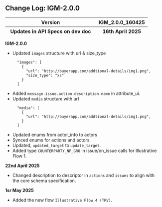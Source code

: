 ## Change Log: IGM-2.0.0

<table>
<colgroup>
<col style="width: 63%" />
<col style="width: 36%" />
</colgroup>
<thead>
<tr class="header">
<th>Version</th>
<th>IGM_2.0.0_160425</th>
</tr>

<tr class="odd">
<th>Updates in API Specs on dev doc</th>
<th>16th April 2025</th>
</tr>
</thead>
<tbody>
</tbody>
</table>


**IGM-2.0.0**
  - Updated `images` structure with url & size_type
      ```
        "images": [
          {
            "url": "http://buyerapp.com/addtional-details/img1.png",
            "size_type": "xs"
          }
        ]
      ```
  - Added `message.issue.action.description.name` in attribute_ui.
  - Updated `media` structure with url
      ```
        "media": [
          {
            "url": "http://buyerapp.com/addtional-details/img1.png",
          }
        ]
      ```
  - Updated enums from actor_info to actors
  - Synced enums for actions and actors.
  - Updated, `updated_target` to `update_target`.
  - Added type `COUNTERPARTY_NP_GRO` in issue/on_issue calls for Illustrative Flow 1.

  ****22nd April 2025****
  - Changed description to descriptor in `actions` and `issues` to align with the core schema specification.

  ****1sr May 2025****
  - Added the new flow `Illustrative Flow 4 (TRV)`.
